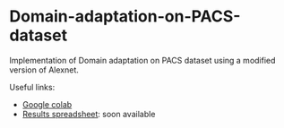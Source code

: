 # Domain-adaptation-on-PACS-dataset
Implementation of Domain adaptation on PACS dataset using a modified version of Alexnet.

Useful links: 
- [Google colab](https://colab.research.google.com/drive/1d05ErjIoe4qO3AH9x9qO6YIi_XcV1paT?usp=sharing)
- [Results spreadsheet](): soon available
